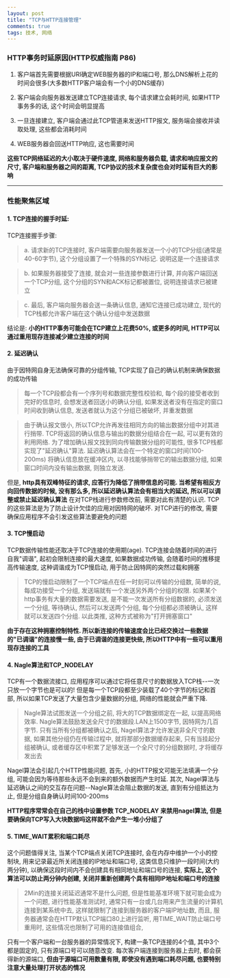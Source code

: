 ```yaml
---
layout: post
title: "TCP与HTTP连接管理"
comments: true
tags: 技术, 网络
---
```


### HTTP事务时延原因(HTTP权威指南 P86)

1. 客户端首先需要根据URI确定WEB服务器的IP和端口号, 那么DNS解析上花的时间会很多(大多数HTTP客户端会有一个小的DNS缓存)
 
2. 客户端会向服务器发送建立TCP连接请求, 每个请求建立会耗时间, 如果HTTP事务多的话, 这个时间会明显提高
 
3. 一旦连接建立, 客户端会通过此TCP管道来发送HTTP报文, 服务端会接收并读取处理, 这些都会消耗时间
 
4. WEB服务器会回送HTTP响应, 这也需要时间

**这些TCP网络延迟的大小取决于硬件速度, 网络和服务器负载, 请求和响应报文的尺寸, 客户端和服务器之间的距离, TCP协议的技术复杂度也会对时延有巨大的影响**

***

### 性能聚焦区域
#### 1. TCP连接的握手时延:

TCP连接握手步骤:    

>a. 请求新的TCP连接时, 客户端需要向服务器发送一个小的TCP分组(通常是40-60字节), 这个分组设置了一个特殊的SYN标记. 说明这是一个连接请求

>b. 如果服务器接受了连接, 就会对一些连接参数进行计算, 并向客户端回送一个TCP分组, 这个分组的SYN和ACK标记都被置位, 说明连接请求已被建立

>c. 最后, 客户端向服务器会送一条确认信息, 通知它连接已成功建立, 现代的TCP栈都允许客户端在这个确认分组中发送数据

结论是: **小的HTTP事务可能会在TCP建立上花费50%, 或更多的时间, HTTP可以通过重用现存连接减少建立连接的时间**

#### 2. 延迟确认

由于因特网自身无法确保可靠的分组传输, TCP实现了自己的确认机制来确保数据的成功传输
 
>每一个TCP段都会有一个序列号和数据完整性校验和, 每个段的接受者收到完好的信息时, 会想发送者回送小的确认分组, 如果发送者没有在指定的窗口时间收到确认信息, 发送者就认为这个分组已被破坏, 并重发数据
 
>由于确认报文很小, 所以TCP允许再发往相同方向的输出数据分组中对其进行捎带. TCP将返回的确认信息与输出的数据分组结合在一起, 可以更有效的利用网络. 为了增加确认报文找到同向传输数据分组的可能性, 很多TCP栈都实现了"延迟确认"算法. 延迟确认算法会在一个特定的窗口时间(100-200ms) 将确认信息放在缓冲区内, 以寻找能够捎带它的输出数据分组, 如果窗口时间内没有输出数据, 则独立发送.

但是, **http具有双峰特征的请求, 应答行为降低了捎带信息的可能. 当希望有相反方向回传数据的时候, 没有那么多, 所以延迟确认算法会有相当大的延迟, 所以可以调整或禁止延迟确认算法**
在对TCP栈进行参数修改前, 需要对此有清楚的认识. TCP的这些算法是为了防止设计欠佳的应用对因特网的破坏. 对TCP进行的修改, 需要确保应用程序不会引发这些算法要避免的问题

#### 3. TCP慢启动

TCP数据传输性能还取决于TCP连接的使用期(age). TCP连接会随着时间的进行自我"调谐", 起初会限制连接的最大速度, 如果数据成功传输, 会随着时间的推移提高传输速度, 这种调谐成为TCP慢启动, 用于防止因特网的突然过载和拥塞

>TCP的慢启动限制了一个TCP端点在任一时刻可以传输的分组数, 简单的说, 每成功接受一个分组, 发送端就有一个发送另外两个分组的权限. 如果某个http事务有大量的数据需要发送, 是不能一次发送所有分组数据的, 必须发送一个分组, 等待确认, 然后可以发送两个分组, 每个分组都必须被确认, 这样就可以发送四个分组. 以此类推, 这种方式被称为"打开拥塞窗口"

**由于存在这种拥塞控制特性. 所以新连接的传输速度会比已经交换过一些数据的"已调谐"的连接慢一些, 由于已调谐的连接更快些, 所以HTTP中有一些可以重用现存连接的工具**

#### 4. Nagle算法和TCP_NODELAY

TCP有一个数据流接口, 应用程序可以通过它将任意尺寸的数据放入TCP栈--一次只放一个字节也是可以的! 但是每一个TCP段都至少装载了40个字节的标记和首部, 所以如果TCP发送了大量包含少量数据的分组, 网络的性能就会严重下降.

>Nagle算法试图发送一个分组之前, 将大的TCP数据绑定在一起, 以提高网络效率. Nagle算法鼓励发送全尺寸的数据段.LAN上1500字节, 因特网为几百字节. 只有当所有分组都被确认之后, Nagel算法才允许发送非全尺寸的数据, 如果其他分组仍在传输过程中, 就将那部分数据缓存起来, 只有当挂起分组被确认, 或者缓存区中积累了足够发送一个全尺寸的分组数据时, 才将缓存发出去
 
Nagel算法会引起几个HTTP性能问题, 首先, 小的HTTP报文可能无法填满一个分组, 可能会因为等待那些永远不会到来的额外数据而产生时延. 其次, Nagel算法与延迟确认之间的交互存在问题--Nagle算法会阻止数据的发送, 直到有分组抵达为止, 但是分组自身确认时间100-200ms

**HTTP程序常常会在自己的栈中设置参数 TCP_NODELAY 来禁用nagel算法, 但是要确保向TCP写入大块数据吗这样就不会产生一堆小分组了**

#### 5. TIME_WAIT累积和端口耗尽

这个问题值得关注, 当某个TCP端点关闭TCP连接时, 会在内存中维护一个小的控制块, 用来记录最近所关闭连接的IP地址和端口号, 这类信息只维护一段时间(大约两分钟), 以确保这段时间内不会创建具有相同地址和端口号的连接, **实际上, 这个算法可以防止两分钟内创建, 关闭并重新创建两个具有相同IP地址和端口号的连接**

>2Min的连接关闭延迟通常不是什么问题, 但是性能基准环境下就可能会成为一个问题, 进行性能基准测试时, 通常只有一台或几台用来产生流量的计算机连接到某系统中去, 这样就限制了连接到服务器的客户端IP地址数, 而且, 服务器通常会在HTTP默认TCP端口80上进行监听, 用TIME_WAIT防止端口号重用时, 这些情况也限制了可用的连接值组合,

只有一个客户端和一台服务器的异常情况下, 构建一条TCP连接的4个值, 其中3个都是固定的, 只有源端口号可以随意改变. 每次客户端连接到服务器上去时, 都会获得新的源端口, **但由于源端口可用数量有限, 即使没有遇到端口耗尽问题, 也要特别注意大量处理打开状态的情况**
